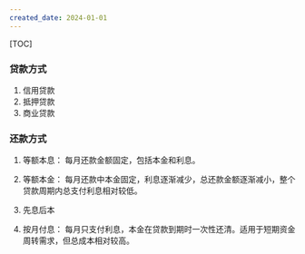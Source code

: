 ```yaml
---
created_date: 2024-01-01
---
```


[TOC]

### 贷款方式
1. 信用贷款
2. 抵押贷款
3. 商业贷款

### 还款方式
1. 等额本息： 每月还款金额固定，包括本金和利息。

2. 等额本金： 每月还款中本金固定，利息逐渐减少，总还款金额逐渐减小，整个贷款周期内总支付利息相对较低。

3. 先息后本

4. 按月付息： 每月只支付利息，本金在贷款到期时一次性还清。适用于短期资金周转需求，但总成本相对较高。